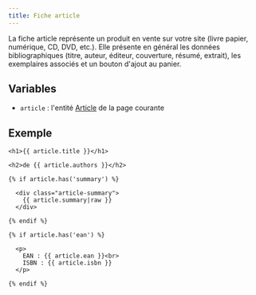 ```yaml
---
title: Fiche article
---
```


La fiche article représente un produit en vente sur votre site (livre papier, numérique, CD, DVD, etc.). Elle présente en général les données bibliographiques (titre, auteur, éditeur, couverture, résumé, extrait), les exemplaires associés et un bouton d'ajout au panier.

## Variables

* `article` : l'entité [Article](/personnaliser/entites/article/) de la page courante

## Exemple

```twig
<h1>{{ article.title }}</h1>

<h2>de {{ article.authors }}</h2>

{% if article.has('summary') %}

  <div class="article-summary">
    {{ article.summary|raw }}
  </div>

{% endif %}

{% if article.has('ean') %}

  <p>
    EAN : {{ article.ean }}<br>
    ISBN : {{ article.isbn }}
  </p>

{% endif %}
```
